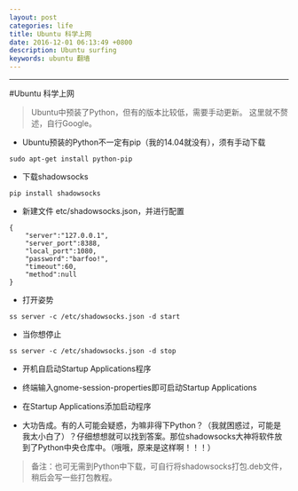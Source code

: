 ```yaml
---
layout: post
categories: life
title: Ubuntu 科学上网
date: 2016-12-01 06:13:49 +0800
description: Ubuntu surfing
keywords: ubuntu 翻墙
---
```


---

#Ubuntu 科学上网

> Ubuntu中预装了Python，但有的版本比较低，需要手动更新。
这里就不赘述，自行Google。

- Ubuntu预装的Python不一定有pip（我的14.04就没有），须有手动下载

```shell
sudo apt-get install python-pip
```
- 下载shadowsocks

```shell
pip install shadowsocks
```
- 新建文件 etc/shadowsocks.json，并进行配置

```shell
{
    "server":"127.0.0.1",
    "server_port":8388,
    "local_port":1080,
    "password":"barfoo!",
    "timeout":60,
    "method":null
}
```
- 打开姿势

```shell
ss server -c /etc/shadowsocks.json -d start
```
- 当你想停止

```shell
ss server -c /etc/shadowsocks.json -d stop
```
- 开机自启动Startup Applications程序

- 终端输入gnome-session-properties即可启动Startup Applications
- 在Startup Applications添加启动程序


- 大功告成。有的人可能会疑惑，为嘛非得下Python？（我就困惑过，可能是我太小白了）？仔细想想就可以找到答案。那位shadowsocks大神将软件放到了Python中央仓库中。（哦哦，原来是这样啊！！！）

> 备注：也可无需到Python中下载，可自行将shadowsocks打包.deb文件，稍后会写一些打包教程。
